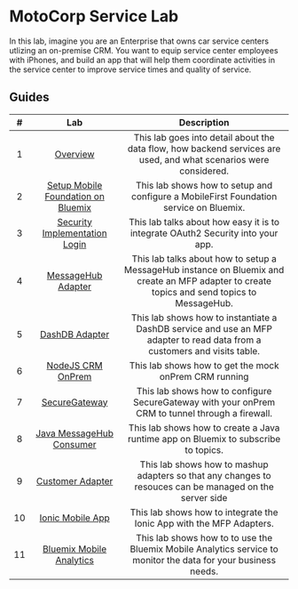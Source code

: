# MotoCorp Service Lab

In this lab, imagine you are an Enterprise that owns car service centers utlizing an on-premise CRM. You want to equip service center employees with iPhones, and build an app that will help them coordinate activities in the service center to improve service times and quality of service.

## Guides

|   #    | Lab    |  Description |                                                                                      
|:------:|:------:|:-------:|
|   1    | [Overview](/Lab/Contents/Overview/overview.md) | This lab goes into detail about the data flow, how backend services are used, and what scenarios were considered. |                                                               
|   2    | [Setup Mobile Foundation on Bluemix](/Lab/Contents/MFP-Setup-Mobile-Foundation-on-Bluemix/Readme.md) | This lab shows how to setup and configure a MobileFirst Foundation service on Bluemix.
|   3    | [Security Implementation Login](/Lab/Contents/MFP-Security-Implement-Login/Readme.md)| This lab talks about how easy it is to integrate OAuth2 Security into your app.|
|   4    | [MessageHub Adapter](/Lab/Contents/MFP-MessageHub-Adapter/Readme.md) | This lab talks about how to setup a MessageHub instance on Bluemix and create an MFP adapter to create topics and send topics to MessageHub.|                                 
|   5    | [DashDB Adapter](/Lab/Contents/MFP-DashDB-Adapter/Readme.md) | This lab shows how to instantiate a DashDB service and use an MFP adapter to read data from a customers and visits table. |                                    
|   6    | [NodeJS CRM OnPrem](/Lab/Contents/NodeJS-CRM-OnPrem/Readme.md)   | This lab shows how to get the mock onPrem CRM running |                                        
|   7    | [SecureGateway](/Lab/Contents/BMX-SecureGateway/Readme.md)  | This lab shows how to configure SecureGateway with your onPrem CRM to tunnel through a firewall. |                      
|   8    | [Java MessageHub Consumer](/Lab/Contents/BMX-Java-Message-Hub-Consumer/Readme.md) | This lab shows how to create a Java runtime app on Bluemix to subscribe to topics. 
|   9    | [Customer Adapter](/Lab/Contents/MFP-Customer-Adapter/Readme.md)  |  This lab shows how to mashup adapters so that any changes to resouces can be managed on the server side |                                 
|  10    | [Ionic Mobile App](/Lab/Contents/MFP-Ionic-MobileApp/Readme.md)    |  This lab shows how to integrate the Ionic App with the MFP Adapters. |                                  
|  11    | [Bluemix Mobile Analytics](/Lab/Contents/Bluemix-Mobile-Analytics/Readme.md) | This lab shows how to to use the Bluemix Mobile Analytics service to monitor the data for your business needs. |                       